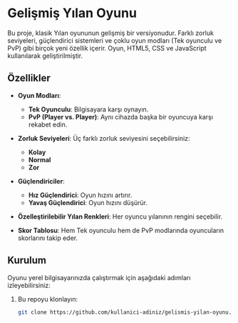 # Gelişmiş Yılan Oyunu

Bu proje, klasik Yılan oyununun gelişmiş bir versiyonudur. Farklı zorluk seviyeleri, güçlendirici sistemleri ve çoklu oyun modları (Tek oyunculu ve PvP) gibi birçok yeni özellik içerir. Oyun, HTML5, CSS ve JavaScript kullanılarak geliştirilmiştir.

## Özellikler

- **Oyun Modları**: 
  - **Tek Oyunculu**: Bilgisayara karşı oynayın.
  - **PvP (Player vs. Player)**: Aynı cihazda başka bir oyuncuya karşı rekabet edin.
  
- **Zorluk Seviyeleri**: Üç farklı zorluk seviyesini seçebilirsiniz:
  - **Kolay**
  - **Normal**
  - **Zor**

- **Güçlendiriciler**:
  - **Hız Güçlendirici**: Oyun hızını artırır.
  - **Yavaş Güçlendirici**: Oyun hızını düşürür.

- **Özelleştirilebilir Yılan Renkleri**: Her oyuncu yılanının rengini seçebilir.

- **Skor Tablosu**: Hem Tek oyunculu hem de PvP modlarında oyuncuların skorlarını takip eder.

## Kurulum

Oyunu yerel bilgisayarınızda çalıştırmak için aşağıdaki adımları izleyebilirsiniz:

1. Bu repoyu klonlayın:
   ```bash
   git clone https://github.com/kullanici-adiniz/gelismis-yilan-oyunu.git
